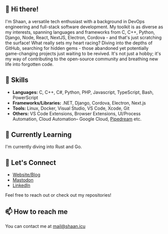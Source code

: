 ## 👋 Hi there!

I'm Shaan, a versatile tech enthusiast with a background in DevOps engineering and full-stack software development. My toolkit is as diverse as my interests, spanning languages and frameworks from C, C++, Python, Django, Node, React, NextJS, Electron, Cordova - and that's just scratching the surface! What really sets my heart racing? Diving into the depths of GitHub, searching for hidden gems - those abandoned yet potentially game-changing projects just waiting to be revived. It's not just a hobby; it's my way of contributing to the open-source community and breathing new life into forgotten code.

## 🔧 Skills
- **Languages:** C, C++, C#, Python, PHP, Javascript, TypeScript, Bash, PowerScript
- **Frameworks/Libraries:** .NET, Django, Cordova, Electron, Next.js
- **Tools:** Linux, Docker, Visual Studio, VS Code, Xcode, Git
- **Others:** VS Code Extensions, Browser Extensions, UI/Process Automation, Cloud Automation– Google Cloud, [Pipedream](https://pipedream.com/) etc.

## 🌱 Currently Learning
I'm currently diving into Rust and Go.

## 🤝 Let's Connect
- [Website/Blog](https://shaan.icu)
- [Mastodon](https://mas.to/@shaan)
- [LinkedIn](https://www.linkedin.com/in/yafarhad)

Feel free to reach out or check out my repositories!

## 📫 How to reach me
You can contact me at [mail@shaan.icu](mailto:mail@shaan.icu)
